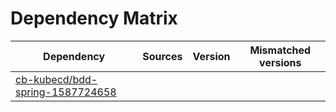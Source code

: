 # Dependency Matrix

Dependency | Sources | Version | Mismatched versions
---------- | ------- | ------- | -------------------
[cb-kubecd/bdd-spring-1587724658](https://github.com/cb-kubecd/bdd-spring-1587724658.git) |  | []() | 
